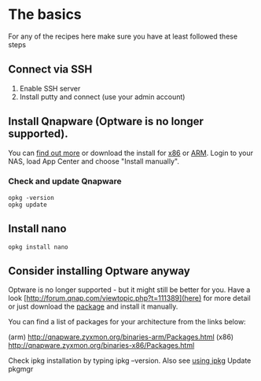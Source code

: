 # The basics
For any of the recipes here make sure you have at least followed these steps

## Connect via SSH
1. Enable SSH server
2. Install putty and connect (use your admin account)

## Install Qnapware (Optware is no longer supported).
You can [find out more](http://forum.qnap.com/viewtopic.php?f=320&t=100843&sid=f723c2548796d064fee91a603c3e573f)
or download the install for [x86](http://qnapware.zyxmon.org/binaries-x86/installer/Qnapware_0.90_x86.qpkg)
or [ARM](http://qnapware.zyxmon.org/binaries-arm/installer/Qnapware_0.90_arm-x19.qpkg). Login to
your NAS, load App Center and choose "Install manually".

### Check and update Qnapware
```
opkg -version
opkg update
```

## Install nano
```
opkg install nano
```

## Consider installing Optware anyway
Optware is no longer supported - but it might still be better for you. Have a look
[http://forum.qnap.com/viewtopic.php?t=111389](here) for more detail or just
download the [package](http://download.qnap.com/QPKG/Optware_0.99.163.zip) and
install it manually.

You can find a list of packages for your architecture from the links below:

(arm) http://qnapware.zyxmon.org/binaries-arm/Packages.html
(x86) http://qnapware.zyxmon.org/binaries-x86/Packages.html

Check ipkg installation by typing ipkg –version. Also see [using ipkg](http://wiki.qnap.com/wiki/Using_IPKG)
Update pkgmgr

